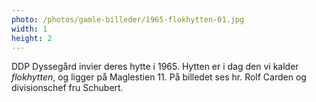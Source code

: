 ```yaml
---
photo: /photos/gamle-billeder/1965-flokhytten-01.jpg
width: 1
height: 2
---
```

DDP Dyssegård invier deres hytte i 1965.
Hytten er i dag den vi kalder *flokhytten*, og ligger på Maglestien 11.
På billedet ses hr. Rolf Carden og divisionschef fru Schubert.
